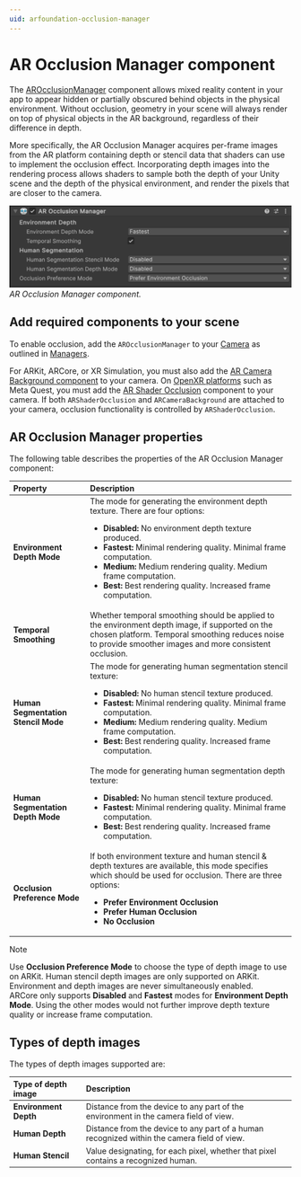 ```yaml
---
uid: arfoundation-occlusion-manager
---
```

# AR Occlusion Manager component

The [AROcclusionManager](xref:UnityEngine.XR.ARFoundation.AROcclusionManager) component allows mixed reality content in your app to appear hidden or partially obscured behind objects in the physical environment. Without occlusion, geometry in your scene will always render on top of physical objects in the AR background, regardless of their difference in depth.

More specifically, the AR Occlusion Manager acquires per-frame images from the AR platform containing depth or stencil data that shaders can use to implement the occlusion effect. Incorporating depth images into the rendering process allows shaders to sample both the depth of your Unity scene and the depth of the physical environment, and render the pixels that are closer to the camera.

![AR Occlusion Manager component](../../images/ar-occlusion-manager.png)<br/>*AR Occlusion Manager component.*

## Add required components to your scene

To enable occlusion, add the `AROcclusionManager` to your [Camera](xref:arfoundation-camera) as outlined in [Managers](xref:arfoundation-managers).

For ARKit, ARCore, or XR Simulation, you must also add the [AR Camera Background component](xref:arfoundation-camera-components#ar-camera-background-component) to your camera. On [OpenXR platforms](https://docs.unity3d.com/Packages/com.unity.xr.openxr@1.13/manual/index.html#runtimes) such as Meta Quest, you must add the [AR Shader Occlusion](xref:arfoundation-shader-occlusion) component to your camera. If both `ARShaderOcclusion` and `ARCameraBackground` are attached to your camera, occlusion functionality is controlled by `ARShaderOcclusion`.

## AR Occlusion Manager properties

The following table describes the properties of the AR Occlusion Manager component:

| Property | Description |
| :------- | :---------- |
| **Environment Depth Mode** | The mode for generating the environment depth texture. There are four options: <ul><li><strong>Disabled:</strong> No environment depth texture produced.</li><li><strong>Fastest:</strong> Minimal rendering quality. Minimal frame computation.</li><li><strong>Medium:</strong> Medium rendering quality. Medium frame computation.</li><li><strong>Best:</strong> Best rendering quality. Increased frame computation.</li></ul> |
| **Temporal Smoothing** | Whether temporal smoothing should be applied to the environment depth image, if supported on the chosen platform. Temporal smoothing reduces noise to provide smoother images and more consistent occlusion. |
| **Human Segmentation Stencil Mode** | The mode for generating human segmentation stencil texture: <ul><li><strong>Disabled:</strong> No human stencil texture produced.</li><li><strong>Fastest:</strong> Minimal rendering quality. Minimal frame computation.</li><li><strong>Medium:</strong> Medium rendering quality. Medium frame computation.</li><li><strong>Best:</strong> Best rendering quality. Increased frame computation.</li></ul> |
| **Human Segmentation Depth Mode** | The mode for generating human segmentation depth texture: <ul><li><strong>Disabled:</strong> No human stencil texture produced.</li><li><strong>Fastest:</strong> Minimal rendering quality. Minimal frame computation.</li><li><strong>Best:</strong> Best rendering quality. Increased frame computation.</li></ul> |
| **Occlusion Preference Mode** | If both environment texture and human stencil & depth textures are available, this mode specifies which should be used for occlusion. There are three options: <ul><li><strong>Prefer Environment Occlusion </li><li><strong>Prefer Human Occlusion</li><li><strong>No Occlusion</strong></li></ul> |

> [!NOTE]
> Use **Occlusion Preference Mode** to choose the type of depth image to use on ARKit. Human stencil depth images are only supported on ARKit. Environment and depth images are never simultaneously enabled.<br/>
> ARCore only supports **Disabled** and **Fastest** modes for **Environment Depth Mode**. Using the other modes would not further improve depth texture quality or increase frame computation.

## Types of depth images

The types of depth images supported are:

| Type of depth image | Description |
| :------- | :---------- |
| **Environment Depth** | Distance from the device to any part of the environment in the camera field of view. |
| **Human Depth** | Distance from the device to any part of a human recognized within the camera field of view. |
| **Human Stencil** | Value designating, for each pixel, whether that pixel contains a recognized human. |
